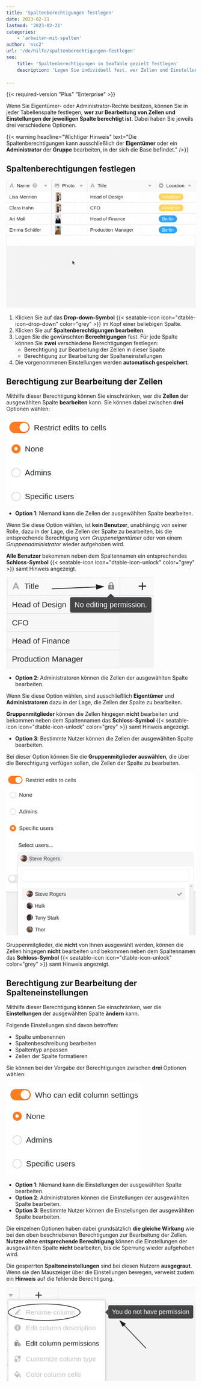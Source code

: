 ```yaml
---
title: 'Spaltenberechtigungen festlegen'
date: 2023-02-21
lastmod: '2023-02-21'
categories:
    - 'arbeiten-mit-spalten'
author: 'nsc2'
url: '/de/hilfe/spaltenberechtigungen-festlegen'
seo:
    title: 'Spaltenberechtigungen in SeaTable gezielt festlegen'
    description: 'Legen Sie individuell fest, wer Zellen und Einstellungen einer Spalte in SeaTable bearbeiten darf – für mehr Kontrolle.'

---
```


{{< required-version "Plus" "Enterprise" >}}

Wenn Sie Eigentümer- oder Administrator-Rechte besitzen, können Sie in jeder Tabellenspalte festlegen, **wer zur Bearbeitung von Zellen und Einstellungen der jeweiligen Spalte berechtigt ist**. Dabei haben Sie jeweils drei verschiedene Optionen.

{{< warning  headline="Wichtiger Hinweis"  text="Die Spaltenberechtigungen kann ausschließlich der **Eigentümer** oder ein **Administrator** der **Gruppe** bearbeiten, in der sich die Base befindet." />}}

## Spaltenberechtigungen festlegen

![Spaltenberechtigungen festlegen](images/edit-column-permissions.gif)

1. Klicken Sie auf das **Drop-down-Symbol** {{< seatable-icon icon="dtable-icon-drop-down" color="grey" >}} im Kopf einer beliebigen Spalte.
2. Klicken Sie auf **Spaltenberechtigungen bearbeiten**.
3. Legen Sie die gewünschten **Berechtigungen** fest. Für jede Spalte können Sie **zwei** verschiedene Berechtigungen festlegen:
    - Berechtigung zur Bearbeitung der Zellen in dieser Spalte
    - Berechtigung zur Bearbeitung der Spalteneinstellungen
4. Die vorgenommenen Einstellungen werden **automatisch gespeichert**.

## Berechtigung zur Bearbeitung der Zellen

Mithilfe dieser Berechtigung können Sie einschränken, wer die **Zellen** der ausgewählten Spalte **bearbeiten** kann. Sie können dabei zwischen **drei** Optionen wählen:

![Berechtigung zur Bearbeitung der Zellen festlegen](images/restrict-edit-to-cells.png)

- **Option 1**: Niemand kann die Zellen der ausgewählten Spalte bearbeiten.

Wenn Sie diese Option wählen, ist **kein Benutzer**, unabhängig von seiner Rolle, dazu in der Lage, die Zellen der Spalte zu bearbeiten, bis die entsprechende Berechtigung vom _Gruppeneigentümer_ oder von einem _Gruppenadministrator_ wieder aufgehoben wird.

**Alle Benutzer** bekommen neben dem Spaltennamen ein entsprechendes **Schloss-Symbol** {{< seatable-icon icon="dtable-icon-unlock" color="grey" >}} samt Hinweis angezeigt.

![Gruppenmitglieder verfügen mit dieser Einstellung nicht über die Berechtigung, die Zellen der Spalte zu bearbeiten](images/group-members-cant-edit-cells-1.png)

- **Option 2**: Administratoren können die Zellen der ausgewählten Spalte bearbeiten.

Wenn Sie diese Option wählen, sind ausschließlich **Eigentümer** und **Administratoren** dazu in der Lage, die Zellen der Spalte zu bearbeiten.

**Gruppenmitglieder** können die Zellen hingegen **nicht** bearbeiten und bekommen neben dem Spaltennamen das **Schloss-Symbol** {{< seatable-icon icon="dtable-icon-unlock" color="grey" >}} samt Hinweis angezeigt.

- **Option 3**: Bestimmte Nutzer können die Zellen der ausgewählten Spalte bearbeiten.

Bei dieser Option können Sie die **Gruppenmitglieder auswählen**, die über die Berechtigung verfügen sollen, die Zellen der Spalte zu bearbeiten.

![Auswahl von bestimmten Nutzern, die die Zellen der Spalte bearbeiten können](images/option-3-editing-cells.png)

Gruppenmitglieder, die **nicht** von Ihnen ausgewählt werden, können die Zellen hingegen **nicht** bearbeiten und bekommen neben dem Spaltennamen das **Schloss-Symbol** {{< seatable-icon icon="dtable-icon-unlock" color="grey" >}} samt Hinweis angezeigt.

## Berechtigung zur Bearbeitung der Spalteneinstellungen

Mithilfe dieser Berechtigung können Sie einschränken, wer die **Einstellungen** der ausgewählten Spalte **ändern** kann.

Folgende Einstellungen sind davon betroffen:

- Spalte umbenennen
- Spaltenbeschreibung bearbeiten
- Spaltentyp anpassen
- Zellen der Spalte formatieren

Sie können bei der Vergabe der Berechtigungen zwischen **drei** Optionen wählen:

![Berechtigung zur Bearbeitung der Spalteneinstellungen festlegen](images/who-can-edit-column-settings.png)

- **Option 1**: Niemand kann die Einstellungen der ausgewählten Spalte bearbeiten.
- **Option 2**: Administratoren können die Einstellungen der ausgewählten Spalte bearbeiten.
- **Option 3**: Bestimmte Nutzer können die Einstellungen der ausgewählten Spalte bearbeiten.

Die einzelnen Optionen haben dabei grundsätzlich **die gleiche Wirkung** wie bei den oben beschriebenen Berechtigungen zur Bearbeitung der Zellen. **Nutzer ohne entsprechende Berechtigung** können die Einstellungen der ausgewählten Spalte **nicht** bearbeiten, bis die Sperrung wieder aufgehoben wird.

Die gesperrten **Spalteneinstellungen** sind bei diesen Nutzern **ausgegraut**. Wenn sie den Mauszeiger über die Einstellungen bewegen, verweist zudem ein **Hinweis** auf die fehlende Berechtigung.

![Ausgegraute Spalteneinstellungen und Hinweis auf fehlende Berechtigung](images/column-settings-for-users-with-no-permission.png)
